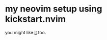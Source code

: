 # my neovim setup using kickstart.nvim
you might like [it](https://github.com/nvim-lua/kickstart.nvim/) too.
